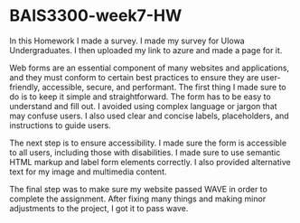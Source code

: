 # BAIS3300-week7-HW

 In this Homework I made a survey. I made my survey for UIowa Undergraduates. I then uploaded my link to azure and made a page for it.
 
 Web forms are an essential component of many websites and applications, and they must conform to certain best practices to ensure they are user-friendly, accessible, secure, and performant. The first thing I made sure to do is to keep it simple and straightforward. The form has to be easy to understand and fill out.  I avoided using complex language or jargon that may confuse users. I also used clear and concise labels, placeholders, and instructions to guide users. 
 
 The next step is to ensure accessibility. I made sure the form is accessible to all users, including those with disabilities. I made sure to use semantic HTML markup and label form elements correctly. I also provided alternative text for my image and multimedia content.
 
The final step was to make sure my website passed WAVE in order to complete the assignment. After fixing many things and making minor adjustments to the project, I got it to pass wave.
